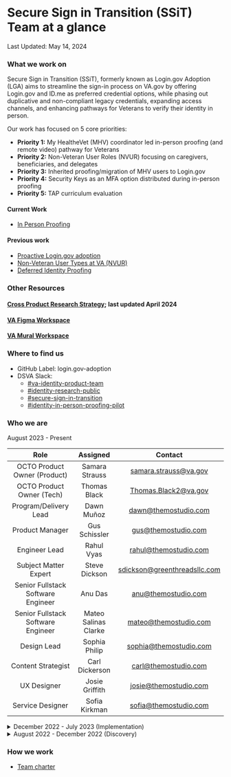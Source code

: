 # Secure Sign in Transition (SSiT) Team at a glance

Last Updated: May 14, 2024
### What we work on
Secure Sign in Transition (SSiT), formerly known as Login.gov Adoption (LGA) aims to streamline the sign-in process on VA.gov by offering Login.gov and ID.me as preferred credential options, while phasing out duplicative and non-compliant legacy credentials, expanding access channels, and enhancing pathways for Veterans to verify their identity in person.

Our work has focused on 5 core priorities:
* **Priority 1:** My HealtheVet (MHV) coordinator led in-person proofing (and remote video) pathway for Veterans
* **Priority 2:** Non-Veteran User Roles (NVUR) focusing on caregivers, beneficiaries, and delegates
* **Priority 3:** Inherited proofing/migration of MHV users to Login.gov
* **Priority 4:** Security Keys as an MFA option distributed during in-person proofing
* **Priority 5:** TAP curriculum evaluation


#### Current Work
* [In Person Proofing](https://github.com/department-of-veterans-affairs/va.gov-team/tree/master/products/login.gov-adoption/in-person-proofing)

#### Previous work
* [Proactive Login.gov adoption](https://github.com/department-of-veterans-affairs/va.gov-team/tree/master/products/login.gov-adoption/communication-campaign/)
* [Non-Veteran User Types at VA (NVUR)](https://github.com/department-of-veterans-affairs/va.gov-team/tree/master/products/login.gov-adoption/discovery/nvur)
* [Deferred Identity Proofing](https://github.com/department-of-veterans-affairs/va.gov-team/tree/master/products/login.gov-adoption/discovery/deferred-identity-proofing)

### Other Resources
#### [Cross Product Research Strategy](https://app.mural.co/t/departmentofveteransaffairs9999/m/departmentofveteransaffairs9999/1715872402007/838255bb0d4c665d463eebc6a5728c6aa24e6d1f?sender=u1b0df595924572baa8a94764); last updated April 2024
#### [VA Figma Workspace](https://www.figma.com/files/team/1278375444205744118/project/197872176/Secure-Sign-in-Transition?fuid=1263207144036912397)

#### [VA Mural Workspace](https://app.mural.co/t/departmentofveteransaffairs9999/r/1698870069989)

### Where to find us 

- GitHub Label: login.gov-adoption  
- DSVA Slack: 
    - [#va-identity-product-team](https://dsva.slack.com/archives/C0429DNFN8Y)
    - [#identity-research-public](https://dsva.slack.com/archives/C04S98PE8FK)
    - [#secure-sign-in-transition](https://dsva.slack.com/archives/C068QM7CCKG)
    - [#identity-in-person-proofing-pilot](https://dsva.slack.com/archives/C06P73CFWMV)

### Who we are

August 2023 - Present 

|Role|Assigned|Contact|
|:---:|:---:|:---:|
|OCTO Product Owner (Product)|Samara Strauss|samara.strauss@va.gov|
|OCTO Product Owner (Tech)|Thomas Black|Thomas.Black2@va.gov|
|Program/Delivery Lead|Dawn Muñoz|dawn@themostudio.com|DAWN.MUNOZ@va.gov 
|Product Manager|Gus Schissler|gus@themostudio.com|mark.schissler@va.gov 
|Engineer Lead| Rahul Vyas|rahul@themostudio.com|rahul.vyas@va.gov
|Subject Matter Expert|Steve Dickson|sdickson@greenthreadsllc.com|
|Senior Fullstack Software Engineer|Anu Das|anu@themostudio.com|
|Senior Fullstack Software Engineer|Mateo Salinas Clarke|mateo@themostudio.com|
|Design Lead|Sophia Philip|sophia@themostudio.com|sophia.philip@va.gov
|Content Strategist|Carl Dickerson|carl@themostudio.com|
|UX Designer|Josie Griffith|josie@themostudio.com|
|Service Designer|Sofia Kirkman|sofia@themostudio.com|Sofia.Kirkman@va.gov 
</details>
<details>
<summary>December 2022 - July 2023 (Implementation)</summary>

|Role|Assigned|Contact|
|:---:|:---:|:---:|
|DSVA Product Owner|John Rahaghi|john.rahaghi@va.gov|
|Program/Delivery Manager|Jay Tanner|jtanner@pluribusdigital.com|
|Product Owner|Elizabeth Koch|elizabeth@bluetiger.digital|
|Senior Product Manager|Anthony Levin-Decanini|anthony@themostudio.com|
|Engineer Lead|Steve Dickson|sdickson@greenthreadsllc.com|
|Senior UX Researcher|Tyler Gindraux|tyler@bluetiger.digital|
|Content Strategist|Carl Dickerson|carl@themostudio.com|
|UX Designer|Carolyn Williams|carolyn@themostudio.com|
|Senior Software Engineer|Ksenia Coulter|kcoulter@pluribusdigital.com|
|Full Stack Developer|Melissa Miller|mmiller@pluribusdigital.com|
|Staff Engineer|Jesse James|jesse.james@themostudio.com|
|Interaction Designer|Sofia Kirkman|sofia@themostudio.com|
</details>

<details>
<Summary>August 2022 - December 2022 (Discovery)</summary>

|Role|Assigned|Contact|
|:---:|:---:|:---:|
|DSVA Product Owner|John Rahaghi|john.rahaghi@va.gov|
|Program Manager|Mike Prusaitis|mike.prusaitis@frog.co|
|Design Director|Kit Casey|kit.casey@frog.co|
|Associate Design Director|Samara Watkiss|samara.watkiss@frog.co|
|Senior Product Manager|Pablo Cruz|pablo.cruz@frog.co|
|Senior UX Designer|Bri Mazzio|briana.mazzio@frog.co|
|Senior Strategist|Marissa Klein|marissa.klein@frog.go|
|Visual Designer|Paul Knipper|paul.knipper@frog.go|
|Product Owner|Elizabeth Koch|elizabeth@bluetiger.digital|
|Senior UX Researcher|Tyler Gindraux|tyler@bluetiger.digital|
|Engineer Lead|Steve Dickson|sdickson@greenthreadsllc.com|
</details>

### How we work

* [Team charter](https://github.com/department-of-veterans-affairs/va.gov-team/blob/master/products/login.gov-adoption/team-charter.md)
